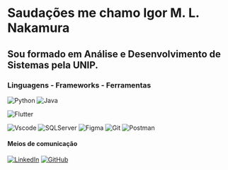 # Saudações me chamo Igor M. L. Nakamura

## Sou formado em Análise e Desenvolvimento de Sistemas pela UNIP.

### Linguagens - Frameworks - Ferramentas

  ![Python](https://img.shields.io/badge/python-3670A0?style=for-the-badge&logo=python&logoColor=ffdd54)
  ![Java](https://img.shields.io/badge/java-%23ED8B00.svg?style=for-the-badge&logo=openjdk&logoColor=white)
  
  ![Flutter](https://img.shields.io/badge/Flutter-02569B?style=for-the-badge&logo=flutter&logoColor=white)
  
  ![Vscode](https://img.shields.io/badge/Vscode-007ACC?style=for-the-badge&logo=visual-studio-code&logoColor=white)
  ![SQLServer](https://img.shields.io/badge/SQLServer-%23DB2A20.svg?style=flat-square&labelColor=%23414141&logo=microsoftsqlserver&logoColor=white)
  ![Figma](https://img.shields.io/badge/Figma-696969?style=for-the-badge&logo=figma&logoColor=figma)
  ![Git](https://img.shields.io/badge/GIT-E44C30?style=for-the-badge&logo=git&logoColor=white)
  ![Postman](https://img.shields.io/badge/Postman-FF6C37.svg?style=for-the-badge&logo=Postman&logoColor=white)

#### Meios de comunicação

  [![LinkedIn](https://img.shields.io/badge/LinkedIn-0077B5?style=for-the-badge&logo=linkedin&logoColor=white)](https://www.linkedin.com/in/igmlnakamura/)
  [![GitHub](https://img.shields.io/badge/GitHub-100000?style=for-the-badge&logo=github&logoColor=white)](https://github.com/IgMiNa)
